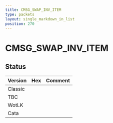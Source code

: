 ```yaml
---
title: CMSG_SWAP_INV_ITEM
type: packets
layout: single_markdown_in_list
position: 270
---
```


# CMSG_SWAP_INV_ITEM

## Status

Version | Hex | Comment
---------- | ---------- | ---------- 
Classic |  |  
TBC |  |  
WotLK |  |  
Cata |  |  
